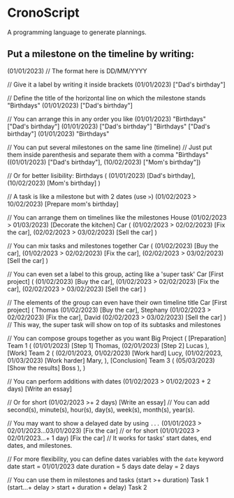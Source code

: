 # CronoScript
A programming language to generate plannings.

## Put a milestone on the timeline by writing:
(01/01/2023)
// The format here is DD/MM/YYYY

// Give it a label by writing it inside brackets
(01/01/2023) ["Dad's birthday"]

// Define the title of the horizontal line on which the milestone stands
"Birthdays" (01/01/2023) ["Dad's birthday"]

// You can arrange this in any order you like
(01/01/2023) "Birthdays" ["Dad's birthday"]
(01/01/2023) ["Dad's birthday"] "Birthdays"
["Dad's birthday"] (01/01/2023) "Birthdays"


// You can put several milestones on the same line (timeline)
// Just put them inside parenthesis and separate them with a comma
"Birthdays" ((01/01/2023) ["Dad's birthday"], (10/02/2023) ["Mom's birthday"])


// Or for better lisibility:
Birthdays (
	(01/01/2023) [Dad's birthday],
	(10/02/2023) [Mom's birthday]
)

// A task is like a milestone but with 2 dates (use `>`)
(01/02/2023 > 10/02/2023) [Prepare mom's birthday]

// You can arrange them on timelines like the milestones
House (01/02/2023 > 01/03/2023) [Decorate the kitchen]
Car (
	(01/02/2023 > 02/02/2023) [Fix the car],
	(02/02/2023 > 03/02/2023) [Sell the car]
)

// You can mix tasks and milestones together
Car (
	(01/02/2023) [Buy the car],
	(01/02/2023 > 02/02/2023) [Fix the car],
	(02/02/2023 > 03/02/2023) [Sell the car]
)

// You can even set a label to this group, acting like a 'super task'
Car [First project] (
	(01/02/2023) [Buy the car],
	(01/02/2023 > 02/02/2023) [Fix the car],
	(02/02/2023 > 03/02/2023) [Sell the car]
)

// The elements of the group can even have their own timeline title
Car [First project] (
	Thomas (01/02/2023) [Buy the car],
	Stephany (01/02/2023 > 02/02/2023) [Fix the car],
	David (02/02/2023 > 03/02/2023) [Sell the car]
)
// This way, the super task will show on top of its subtasks and milestones

// You can compose groups together as you want
Big Project (
	[Preparation] Team 1 (
		(01/01/2023) [Step 1] Thomas,
		(02/01/2023) [Step 2] Lucas
	),
	[Work] Team 2 (
		(02/01/2023, 01/02/2023) [Work hard] Lucy,
		(01/02/2023, 01/03/2023) [Work harder] Mary,
	),
	[Conclusion] Team 3 (
		(05/03/2023) [Show the results] Boss
	),
)


// You can perform additions with dates
(01/02/2023 > 01/02/2023 + 2 days) [Write an essay]

// Or for short
(01/02/2023 >+ 2 days) [Write an essay]
// You can add second(s), minute(s), hour(s), day(s), week(s), month(s), year(s).

// You may want to show a delayed date by using `...` 
(01/01/2023 > 02/01/2023...03/01/2023) [Fix the car]
// or for short
(01/01/2023 > 02/01/2023...+ 1 day) [Fix the car]
// It works for tasks' start dates, end dates, and milestones.

// For more flexibility, you can define dates variables with the `date` keyword
date start = 01/01/2023
date duration = 5 days
date delay = 2 days

// You can use them in milestones and tasks
(start >+ duration) Task 1
(start...+ delay > start + duration + delay) Task 2